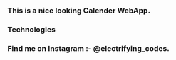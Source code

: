 ### This is a nice looking Calender WebApp.

### Technologies

### Find me on Instagram :- @electrifying_codes.